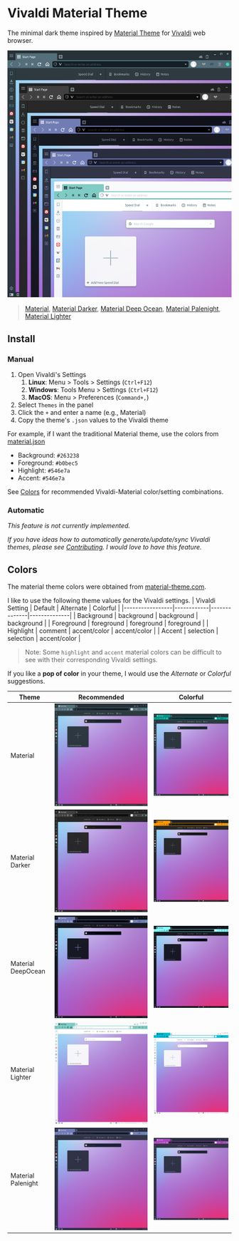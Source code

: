 # Vivaldi Material Theme

The minimal dark theme inspired by [Material Theme][material-web] for [Vivaldi][vivaldi] web browser.

![default-themes](assets/material-defaults.png "default themes")

> [Material][material], [Material Darker][material-darker], [Material Deep Ocean][material-deepocean], [Material Palenight][material-palenight], [Material Lighter][material-lighter]

## Install

### Manual

1. Open Vivaldi's Settings
   1. **Linux**: Menu > Tools > Settings (`Ctrl+F12`)
   2. **Windows**: Tools Menu > Settings (`Ctrl+F12`)
   3. **MacOS**: Menu > Preferences (`Command+,`)
2. Select `Themes` in the panel
3. Click the `+` and enter a name (e.g., Material)
4. Copy the theme's `.json` values to the Vivaldi theme

For example, if I want the traditional Material theme, use the colors from [material.json](material.json)

- Background: `#263238`
- Foreground: `#b0bec5`
- Highlight: `#546e7a`
- Accent: `#546e7a`

See [Colors](#colors) for recommended Vivaldi-Material color/setting combinations.

### Automatic

*This feature is not currently implemented.*

*If you have ideas how to automatically generate/update/sync Vivaldi themes, please see [Contributing](#contributing). I would love to have this feature.*

## Colors

The material theme colors were obtained from [material-theme.com](material-theme-colors).

I like to use the following theme values for the Vivaldi settings.
| Vivaldi Setting | Default    | Alternate    | Colorful     |
|-----------------|------------|--------------|--------------|
| Background      | background | background   | background   |
| Foreground      | foreground | foreground   | foreground   |
| Highlight       | comment    | accent/color | accent/color |
| Accent          | selection  | selection    | accent/color |

> Note: Some `highlight` and `accent` material colors can be difficult to see with their corresponding Vivaldi settings.

If you like a **pop of color** in your theme, I would use the *Alternate* or *Colorful* suggestions.

| Theme              | Recommended                        | Colorful                                    |
|--------------------|------------------------------------|---------------------------------------------|
| Material           | ![material-png][material-png]      | ![material-accent-png][material-accent-png] |
| Material Darker    | ![](assets/material-darker.png)    | ![](assets/material-darker-accent.png)      |
| Material DeepOcean | ![](assets/material-deepocean.png) | ![](assets/material-deepocean-accent.png)   |
| Material Lighter   | ![](assets/material-lighter.png)   | ![](assets/material-lighter-accent.png)     |
| Material Palenight | ![](assets/material-palenight.png) | ![](assets/material-palenight-accent.png)   |

<!-- links -->
[vivaldi]: https://vivaldi.com
[material-web]: https://material-theme.site
[material-theme-colors]: https://material-theme.com/docs/reference/color-palette/
[material-png]: assets/material.png
[material-accent-png]: assets/material-accent.png
[material]: assets/material.png
[material-darker]: assets/material-darker.png
[material-deepocean]: assets/material-deepocean.png
[material-lighter]: assets/material-lighter.png
[material-palenight]: assets/material-palenight.png

